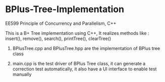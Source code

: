 # BPlus-Tree-Implementation
EE599 Principle of Concurrency and Parallelism, C++

This is a B+ Tree implementation using C++, It realizes methods like : insert(), remove(), search(), printTree(), clearTree()

1. BPlusTree.cpp and BPlusTree.hpp are the implementation of BPlus tree class

2. main.cpp is the test driver of BPlus Tree class, it can generate a correction test automatically, it also have a UI interface to enable test manually
